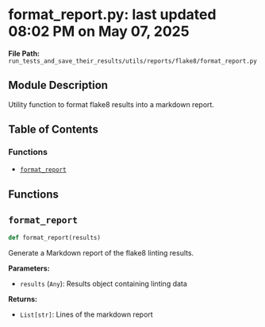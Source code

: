 # format_report.py: last updated 08:02 PM on May 07, 2025

**File Path:** `run_tests_and_save_their_results/utils/reports/flake8/format_report.py`

## Module Description

Utility function to format flake8 results into a markdown report.

## Table of Contents

### Functions

- [`format_report`](#format_report)

## Functions

## `format_report`

```python
def format_report(results)
```

Generate a Markdown report of the flake8 linting results.

**Parameters:**

- `results` (`Any`): Results object containing linting data

**Returns:**

- `List[str]`: Lines of the markdown report
